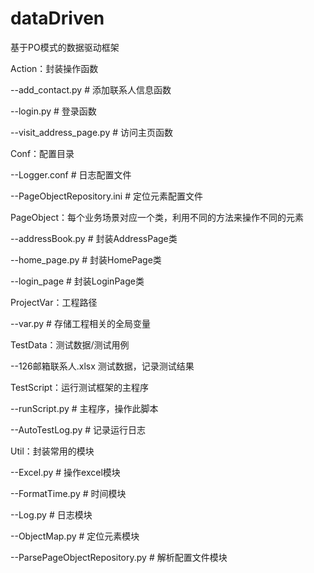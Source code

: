 # dataDriven
基于PO模式的数据驱动框架


Action：封装操作函数


  --add_contact.py   # 添加联系人信息函数
  
  --login.py               # 登录函数
  
  --visit_address_page.py    # 访问主页函数
  



Conf：配置目录

  --Logger.conf      # 日志配置文件
  
  --PageObjectRepository.ini    # 定位元素配置文件



PageObject：每个业务场景对应一个类，利用不同的方法来操作不同的元素


  --addressBook.py   # 封装AddressPage类
  
  --home_page.py     # 封装HomePage类
  
  --login_page       # 封装LoginPage类
  


ProjectVar：工程路径


  --var.py     # 存储工程相关的全局变量
  

TestData：测试数据/测试用例


  --126邮箱联系人.xlsx   测试数据，记录测试结果
  

TestScript：运行测试框架的主程序


   --runScript.py           # 主程序，操作此脚本
   
   --AutoTestLog.py     # 记录运行日志
   

Util：封装常用的模块


  --Excel.py            # 操作excel模块
  
  --FormatTime.py       # 时间模块
  
  --Log.py              # 日志模块
  
  --ObjectMap.py        # 定位元素模块
  
  --ParsePageObjectRepository.py    # 解析配置文件模块
  
